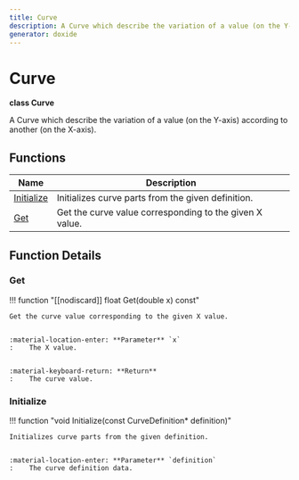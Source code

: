 ```yaml
---
title: Curve
description: A Curve which describe the variation of a value (on the Y-axis) according to another (on the X-axis). 
generator: doxide
---
```



# Curve

**class  Curve**


A Curve which describe the variation of a value (on the Y-axis) according to another (on the X-axis).
     




## Functions

| Name | Description |
| ---- | ----------- |
| [Initialize](#Initialize) | Initializes curve parts from the given definition. |
| [Get](#Get) | Get the curve value corresponding to the given X value. |

## Function Details

### Get<a name="Get"></a>
!!! function "[[nodiscard]] float Get(double x) const"

    
    Get the curve value corresponding to the given X value.
    
    
    :material-location-enter: **Parameter** `x`
    :    The X value.
    
    
    :material-keyboard-return: **Return**
    :    The curve value.
            
    

### Initialize<a name="Initialize"></a>
!!! function "void Initialize(const CurveDefinition&#42; definition)"

    
    Initializes curve parts from the given definition.
    
    
    :material-location-enter: **Parameter** `definition`
    :    The curve definition data.
                
    

